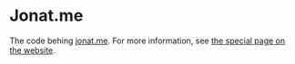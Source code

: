# Jonat.me

The code behing [jonat.me](https://jonat.me/). For more information, see
[the special page on the website](https://jonat.me/site/).
